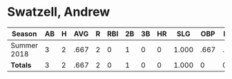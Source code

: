 # Swatzell, Andrew

| Season      | AB          | H           | AVG         | R           | RBI         | 2B          | 3B          | HR          | SLG         | OBP         | RSP         | SAF         | K           | BB          | PO          | A           | E           | FAVE        | IP          | H           | K           | BB          | R           | ER          | ERA         
| ----------- | ----------- | ----------- | ----------- | ----------- | ----------- | ----------- | ----------- | ----------- | ----------- | ----------- | ----------- | ----------- | ----------- | ----------- | ----------- | ----------- | ----------- | ----------- | ----------- | ----------- | ----------- | ----------- | ----------- | ----------- | ----------- 
| Summer 2018 | 3           | 2           | .667        | 2           | 0           | 1           | 0           | 0           | 1.000       | .667        | .000        | 0           | 0           | 0           | 1           | 0           | 1           | .500        | 0           | 0           | 0           | 0           | 0           | 0           | .000        
| **Totals**  | 3           | 2           | .667        | 2           | 0           | 1           | 0           | 0           | 1.000       | 0           | 0           | 0           | 0           | 0           | 1           | 0           | 1           | .500        | 0.0         | 0           | 0           | 0           | 0           | 0           | 0           
